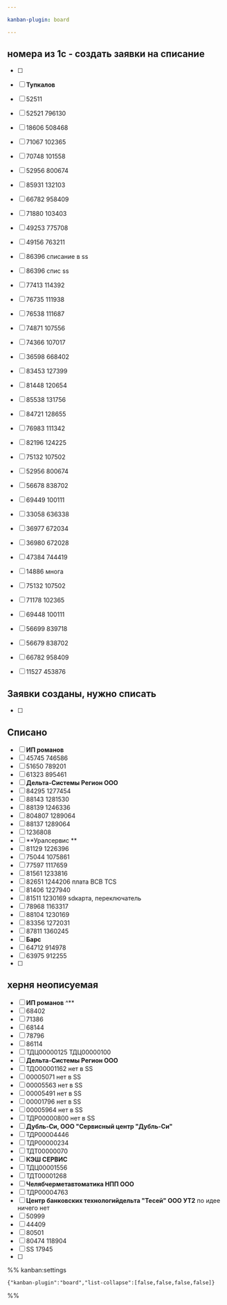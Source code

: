 ```yaml
---

kanban-plugin: board

---
```


## номера из 1с - создать заявки на списание

- [ ] 
- [ ] **Тупкалов**
- [ ] 52511
- [ ] 52521 796130
- [ ] 18606 508468
- [ ] 71067 102365
- [ ] 70748 101558
- [ ] 52956 800674
- [ ] 85931 132103
- [ ] 66782 958409
- [ ] 71880  103403
- [ ] 49253 775708
- [ ] 49156 763211
- [ ] 86396 списание в ss
- [ ] 86396 спис ss
- [ ] 77413 114392
- [ ] 76735 111938
- [ ] 76538 111687
- [ ] 74871 107556
- [ ] 74366 107017
- [ ] 36598 668402
- [ ] 83453 127399
- [ ] 81448 120654
- [ ] 85538 131756
- [ ] 84721 128655
- [ ] 76983 111342
- [ ] 82196 124225
- [ ] 75132 107502
- [ ] 52956 800674
- [ ] 56678 838702
- [ ] 69449 100111
- [ ] 33058 636338
- [ ] 36977 672034
- [ ] 36980 672028
- [ ] 47384 744419
- [ ] 14886 многа
- [ ] 75132 107502
- [ ] 71178 102365
- [ ] 69448 100111
- [ ] 56699 839718
- [ ] 56679 838702
- [ ] 66782 958409
- [ ] 11527 453876


## Заявки созданы, нужно списать

- [ ] 


## Списано

- [ ] **ИП романов**
- [ ] 45745 746586
- [ ] 51650 789201
- [ ] 61323 895461
- [ ] **Дельта-Системы Регион ООО**
- [ ] 84295 1277454
- [ ] 88143 1281530
- [ ] 88139 1246336
- [ ] 804807 1289064
- [ ] 88137 1289064
- [ ] 1236808
- [ ] **Уралсервис **
- [ ] 81129 1226396
- [ ] 75044 1075861
- [ ] 77597 1117659
- [ ] 81561 1233816
- [ ] 82651 1244206 плата BCB TCS
- [ ] 81406 1227940
- [ ] 81511 1230169 sdкарта, переключатель
- [ ] 78968 1163317
- [ ] 88104 1230169
- [ ] 83356 1272031
- [ ] 87811 1360245
- [ ] **Барс**
- [ ] 64712 914978
- [ ] 63975 912255
- [ ] 


## херня неописуемая

- [ ] **ИП романов** ^**
- [ ] 68402
- [ ] 71386
- [ ] 68144
- [ ] 78796
- [ ] 86114
- [ ] ТДЦ00000125 ТДЦ00000100
- [ ] **Дельта-Системы Регион ООО**
- [ ] ТДО00001162 нет в SS
- [ ] 00005071 нет в SS
- [ ] 00005563 нет в SS
- [ ] 00005491 нет в SS
- [ ] 00001796 нет в SS
- [ ] 00005964 нет в SS
- [ ] ТДР00000800 нет в SS
- [ ] **Дубль-Си, ООО "Сервисный центр "Дубль-Си"**
- [ ] ТДР00004446
- [ ] ТДР00000234
- [ ] ТДТ00000070
- [ ] **КЭШ СЕРВИС**
- [ ] ТДЦ00001556
- [ ] ТДТ00001268
- [ ] **Челябчерметавтоматика НПП ООО**
- [ ] ТДР00004763
- [ ] **Центр банковских технологийдельта "Тесей" ООО УТ2** по идее ничего нет
- [ ] 50999
- [ ] 44409
- [ ] 80501
- [ ] 80474 118904
- [ ] SS 17945
- [ ] 




%% kanban:settings
```
{"kanban-plugin":"board","list-collapse":[false,false,false,false]}
```
%%